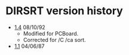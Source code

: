 # DIRSRT version history

- [1.4](1.4) 08/10/92
  - Modified for PCBoard.
  - Corrected for /C /ca sort.
- [1.1](1.1) 04/06/87
